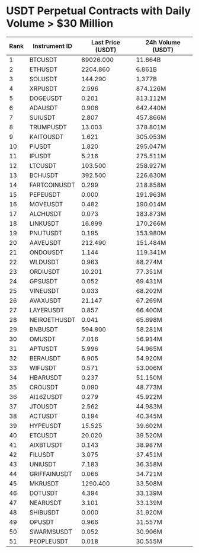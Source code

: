 # USDT Perpetual Contracts with Daily Volume > $30 Million

| Rank | Instrument ID | Last Price (USDT) | 24h Volume (USDT) |
|------|---------------|-------------------|-------------------|
| 1 | BTCUSDT | 89026.000 | 11.664B |
| 2 | ETHUSDT | 2204.860 | 6.861B |
| 3 | SOLUSDT | 144.290 | 1.377B |
| 4 | XRPUSDT | 2.596 | 874.126M |
| 5 | DOGEUSDT | 0.201 | 813.112M |
| 6 | ADAUSDT | 0.906 | 642.440M |
| 7 | SUIUSDT | 2.807 | 457.866M |
| 8 | TRUMPUSDT | 13.003 | 378.801M |
| 9 | KAITOUSDT | 1.621 | 305.053M |
| 10 | PIUSDT | 1.820 | 295.047M |
| 11 | IPUSDT | 5.216 | 275.511M |
| 12 | LTCUSDT | 103.500 | 258.927M |
| 13 | BCHUSDT | 392.500 | 226.630M |
| 14 | FARTCOINUSDT | 0.299 | 218.858M |
| 15 | PEPEUSDT | 0.000 | 191.963M |
| 16 | MOVEUSDT | 0.482 | 190.014M |
| 17 | ALCHUSDT | 0.073 | 183.873M |
| 18 | LINKUSDT | 16.899 | 170.266M |
| 19 | PNUTUSDT | 0.195 | 153.980M |
| 20 | AAVEUSDT | 212.490 | 151.484M |
| 21 | ONDOUSDT | 1.144 | 119.341M |
| 22 | WLDUSDT | 0.963 | 88.274M |
| 23 | ORDIUSDT | 10.201 | 77.351M |
| 24 | GPSUSDT | 0.052 | 69.431M |
| 25 | VINEUSDT | 0.033 | 68.202M |
| 26 | AVAXUSDT | 21.147 | 67.269M |
| 27 | LAYERUSDT | 0.857 | 66.400M |
| 28 | NEIROETHUSDT | 0.041 | 65.698M |
| 29 | BNBUSDT | 594.800 | 58.281M |
| 30 | OMUSDT | 7.016 | 56.914M |
| 31 | APTUSDT | 5.996 | 54.965M |
| 32 | BERAUSDT | 6.905 | 54.920M |
| 33 | WIFUSDT | 0.571 | 53.006M |
| 34 | HBARUSDT | 0.237 | 51.150M |
| 35 | CROUSDT | 0.090 | 48.773M |
| 36 | AI16ZUSDT | 0.279 | 45.922M |
| 37 | JTOUSDT | 2.562 | 44.983M |
| 38 | ACTUSDT | 0.194 | 40.345M |
| 39 | HYPEUSDT | 15.525 | 39.602M |
| 40 | ETCUSDT | 20.020 | 39.520M |
| 41 | AIXBTUSDT | 0.143 | 38.987M |
| 42 | FILUSDT | 3.075 | 37.451M |
| 43 | UNIUSDT | 7.183 | 36.358M |
| 44 | GRIFFAINUSDT | 0.066 | 34.721M |
| 45 | MKRUSDT | 1290.400 | 33.508M |
| 46 | DOTUSDT | 4.394 | 33.139M |
| 47 | NEARUSDT | 3.101 | 33.139M |
| 48 | SHIBUSDT | 0.000 | 31.920M |
| 49 | OPUSDT | 0.966 | 31.557M |
| 50 | SWARMSUSDT | 0.052 | 30.906M |
| 51 | PEOPLEUSDT | 0.018 | 30.555M |
